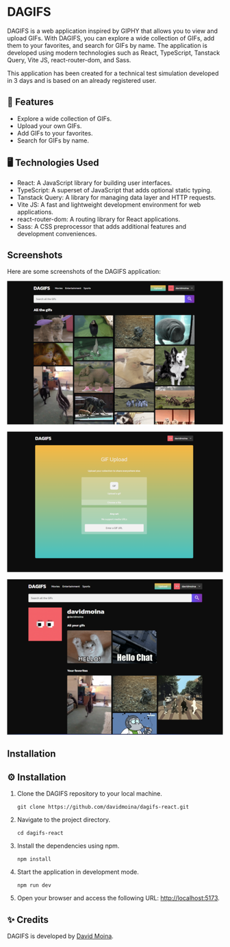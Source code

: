 # DAGIFS

DAGIFS is a web application inspired by GIPHY that allows you to view and upload GIFs. With DAGIFS, you can explore a wide collection of GIFs, add them to your favorites, and search for GIFs by name. The application is developed using modern technologies such as React, TypeScript, Tanstack Query, Vite JS, react-router-dom, and Sass.

This application has been created for a technical test simulation developed in 3 days and is based on an already registered user.

## 🚀 Features

- Explore a wide collection of GIFs.
- Upload your own GIFs.
- Add GIFs to your favorites.
- Search for GIFs by name.

## 🖥️ Technologies Used

- React: A JavaScript library for building user interfaces.
- TypeScript: A superset of JavaScript that adds optional static typing.
- Tanstack Query: A library for managing data layer and HTTP requests.
- Vite JS: A fast and lightweight development environment for web applications.
- react-router-dom: A routing library for React applications.
- Sass: A CSS preprocessor that adds additional features and development conveniences.

## Screenshots

Here are some screenshots of the DAGIFS application:

![Screenshot 1](./src/assets/screenshots/screenshot1.png)

![Screenshot 2](./src/assets/screenshots/screenshot2.png)

![Screenshot 2](./src/assets/screenshots/screenshot3.png)

## Installation

## ⚙️ Installation

1. Clone the DAGIFS repository to your local machine.

   ```shell
   git clone https://github.com/davidmoina/dagifs-react.git
   ```

2. Navigate to the project directory.

   ```shell
   cd dagifs-react
   ```

3. Install the dependencies using npm.

   ```shell
   npm install
   ```

4. Start the application in development mode.

   ```shell
   npm run dev
   ```

5. Open your browser and access the following URL: [http://localhost:5173](http://localhost:5173).

## ✨ Credits

DAGIFS is developed by [David Moina](https://github.com/davidmoina).
